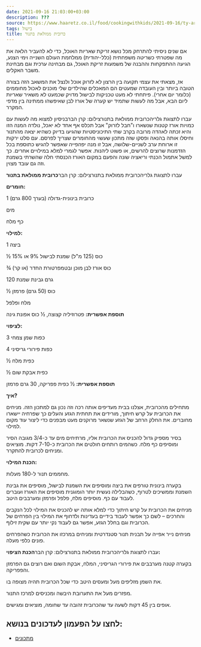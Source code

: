 ```yaml
---
date: 2021-09-16 21:03:00+03:00
description: ???
source: https://www.haaretz.co.il/food/cookingwithkids/2021-09-16/ty-article/0000017f-f8bc-d044-adff-fbfdc7320000
tags: בישול
title: כרובית ממולאת בתנור
---
```


אם שנים ניסיתי להתרחק מכל נושא זריקת שאריות האוכל, כדי לא להעביר הלאה את מה שפטרתי כשריטה משפחתית (כלל-יהודית) ממלחמת העולם השנייה וימי הצנע, הגיעה ההתפקחות וההבנה של משמעות זריקת האוכל, גם מבחינה ערכית וגם מבחינת משבר האקלים.

אז, מצאתי את עצמי תקועה בין הרצון לא לזרוק אוכל ולנצל את המשאב הזה בצורה הטובה ביותר ובין העובדה שמעטים הם המאכלים שהילדים שלי מוכנים לאכול מחוממים (כלומר יום אחרי). פיתחתי לא מעט טכניקות לבישול מדויק שכמעט לא משאיר שאריות ליום הבא, אבל מה לעשות שתמיד יש קערה של אורז לבן שאיפשהו ממתינה בין מדפי המקרר.

 עברו לתצוגת גלריהכרובית ממולאת בתנורצילום: קרן הברבניסיון למצוא מה לעשות עם כמויות אורז קטנות שנשארו ו"חבל לזרוק" אבל תכלס אף אחד לא יאכל, נולדה המנה הזו והיא זכתה לאהדה מרובה בקרב שתי התיכוניסטיות שהגיעו בדיוק כשהיא יצאה מהתנור וחיסלו אותה בהנאה ופסקו שזה מתכון שעשוי מהחומרים שצריך לפרסם. עם סלט ירקות זו ארוחת ערב לשניים-שלושה, אבל זו מנה יפהפייה שאפשר להגיש כתוספת בכל הזדמנות שרוצים להרשים, או פשוט ליהנות. אפשר לגמרי למלא במילויים אחרים. כך למשל אתמול הכנתי וריאציה שונה והפעם במקום האורז הכנסתי חלה שהשרתי בשמנת וזה גם עובד מצוין.

 עברו לתצוגת גלריהכרובית ממולאת בתנורצילום: קרן הבר**כרובית ממולאת בתנור**

**חומרים:**

1 כרובית בינונית-גדולה (בערך 800 גרם)

מים

כף מלח

**למילוי:**

1 ביצה

½ כוס (125 מ"ל) שמנת לבישול 9% או 15%

¾ כוס אורז לבן מוכן ובטמפרטורת החדר (או קר)

120 גרם גבינת שמנת

½ כוס (50 גרם) פרמזן

מלח ופלפל

**תוספת אפשרית:** פטרוזיליה קצוצה, ½ כוס אפונת גינה

**לציפוי:**

3 כפות שמן צמחי

4 כפות פירורי גריסיני

½ כפית מלח

½ כפית אבקת שום

**תוספת אפשרית:** ½ כפית פפריקה, 30 גרם פרמזן

**איך?**

מתחילים מהכרובית, אצלנו בבית מעדיפים אותה רכה וזה נכון גם למתכון הזה. מניחים את הכרובית על קרש חיתוך, מורידים את תחתית הגזע והעלים כך שפרחיה יישארו מחוברים. את החלק הרחב של הגזע שנשאר מרוקנים מעט מבפנים כדי ליצור עוד מקום למילוי.

בסיר מספיק גדול להכניס את הכרובית אליו, מרתיחים מים עד כ-3/4 מגובה הסיר ומוסיפים כף מלח. כשהמים רותחים חולטים את הכרובית כ-7-10 דקות. מוציאים ומניחים לכרובית להתקרר.

**הכנת המילוי:**

מחממים תנור ל-180 מעלות.

בקערה בינונית טורפים את ביצה ומוסיפים את השמנת לבישול, מוסיפים את גבינת השמנת וממשיכים לטרוף, כשהבלילה נעשית יותר הומוגנית מוסיפים את האורז ועוברים לעבוד עם כף. מוסיפים מלח, פלפל ופרמזן ומערבבים היטב.

מניחים את הכרובית על קרש חיתוך כדי למלא אותה יש להכניס את המילוי לכל הנקבים והחרכים – לשם כך אפשר לעבוד בידיים בעדינות ולדחוף את המילוי בין הפרחים של הכרובית וגם בחלל הגזע, אפשר גם לעבוד נקי יותר עם שקית זילוף.

מניחים נייר אפייה על תבנית תנור סטנדרטית ומניחים במרכזו את הכרובית כשהפרחים פונים כלפי מעלה.

 עברו לתצוגת גלריהכרובית ממולאת בתנורצילום: קרן הבר**הכנת הציפוי:**

בקערה קטנה מערבבים את פירורי הגריסיני, המלח, אבקת השום ואם רוצים גם הפרמזן והפפריקה.

את השמן מזליפים מעל ומעסים היטב כדי שכל הכרובית תהיה מצופה בו.

מפזרים מעל את התערובת היבשה ומכניסים למרכז התנור.

אופים בין 45 דקות לשעה עד שהכרובית זהובה עד שחומה, מוציאים ומגישים.

לחצו על הפעמון לעדכונים בנושא:
------------------------------

* [מתכונים](/ty-tag/recipes-0000017f-da28-dea8-a77f-de6a4ba50000)